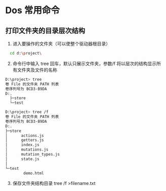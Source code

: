 # Dos 常用命令


## 打印文件夹的目录层次结构

1. 进入要操作的文件夹（可以使整个驱动器根目录）
``` bash
  cd d:\project\
```

2. 命令行中输入 tree 回车，默认只展示文件夹，参数/f 将以层次的结构显示所有文件夹及文件的名称
``` bash
D:\project> tree
卷 File 的文件夹 PATH 列表
卷序列号为 BCD3-B9DA
D:.
  ├─store
  └─test

D:\project> tree /f
卷 File 的文件夹 PATH 列表
卷序列号为 BCD3-B9DA
D:.
├─store
│      actions.js
│      getters.js
│      index.js
│      mutations.js
│      mutation_types.js
│      state.js
│
└─test
        demo.html
```

3. 保存文件夹结构目录 tree /f >filename.txt